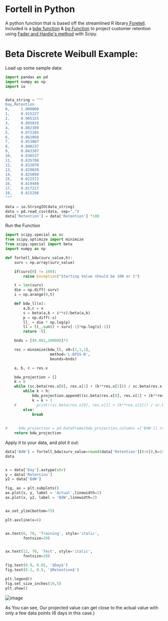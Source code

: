 # Fortell in Python
A python function that is based off the streamlined R library[ Foretell](https://cran.r-project.org/web/packages/foretell/foretell.pdf). Included is a [bdw function](https://rdrr.io/cran/foretell/src/R/BdW.R) & [bg Function](https://rdrr.io/cran/foretell/man/BG.html) to project customer retention using [Fader and Hardie's method](http://brucehardie.com/papers/037/BdW_JIM_2018-01-10_rev.pdf) with Scipy.

# Beta Discrete Weibull Example:
Load up some sample data:
```python
import pandas as pd
import numpy as np
import io


data_string = """
Day,Retention
0,     1.000000
1,     0.915227
2,     0.905325
3,     0.895019
4,     0.882389
5,     0.872285
6,     0.861069
7,     0.853087
8,     0.848237
9,     0.843387
10,    0.838537
11,    0.835708
12,    0.832070
13,    0.829039
14,    0.825099
15,    0.822572
16,    0.819440
17,    0.817217
18,    0.815298
"""

data = io.StringIO(data_string)
data = pd.read_csv(data, sep=",")
data['Retention'] = data['Retention'] *100
```

Run the Function
```python
import scipy.special as sc
from scipy.optimize import minimize
from scipy.special import beta
import numpy as np

def fortell_bdw(surv_value,h):
    surv = np.array(surv_value)

    if(surv[0] != 100):
        raise Exception("Starting Value should be 100 or 1")

    t = len(surv)
    die = np.diff(-surv)
    i = np.arange(0,t) 

    def bdw_ll(x):
        a,b,c = x
        s = beta(a,b + i**c)/beta(a,b)
        p = np.diff(-s)
        ll_ = die * np.log(p)
        ll = ll_.sum() + surv[-1]*np.log(s[-1])
        return -ll

    bnds = [(0.001,10000)]*3

    res = minimize(bdw_ll, x0=[1,1,1], 
                    method='L-BFGS-B',
                    bounds=bnds)

    a, b, c = res.x

    bdw_projection = []
    k = 0
    while (sc.beta(res.x[0], res.x[1] + (k**res.x[2])) / sc.beta(res.x[0], res.x[1])) * 100:
        while k < h:
            bdw_projection.append((sc.beta(res.x[0], res.x[1] + (k**res.x[2])) / sc.beta(res.x[0], res.x[1])) *100)
            k = k + 1
    #         print((sc.beta(res.x[0], res.x[1] + (k**res.x[2])) / sc.beta(res.x[0], res.x[1])))
        else:
            break
    
    
#     bdw_projection = pd.DataFrame(bdw_projection,columns =['BdW']).reset_index()
    return bdw_projection
```
Apply it to your data, and plot it out:
```python
data['BdW'] = fortell_bdw(surv_value=round(data['Retention'][0:6]),h=19)
data


x = data['Day'].astype(str)
y = data['Retention']
y2 = data['BdW']

fig, ax = plt.subplots()
ax.plot(x, y, label = 'Actual',linewidth=2)
ax.plot(x, y2, label = 'BdW',linewidth=2)


ax.set_ylim(bottom=75)

plt.axvline(x=6)


ax.text(0, 70, 'Training', style='italic',
        fontsize=20)


ax.text(12, 70, 'Test', style='italic',
        fontsize=20)

fig.text(0.9, 0.05, '$Day$')
fig.text(0.1, 0.9, '$Retention$')

plt.legend()
fig.set_size_inches(10,5)
plt.show()
```

![image](https://user-images.githubusercontent.com/39810993/124994534-d6977400-dffa-11eb-8873-518636c98d5d.png)


As You can see, Our projected value can get close to the actual value with only a few data points (6 days in this case.)
